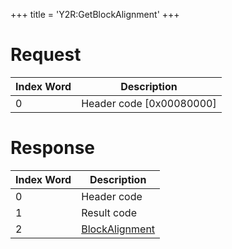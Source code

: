 +++
title = 'Y2R:GetBlockAlignment'
+++

# Request

| Index Word | Description                |
|------------|----------------------------|
| 0          | Header code \[0x00080000\] |

# Response

| Index Word | Description                                                 |
|------------|-------------------------------------------------------------|
| 0          | Header code                                                 |
| 1          | Result code                                                 |
| 2          | [BlockAlignment](Camera_Services#blockalignment "wikilink") |
